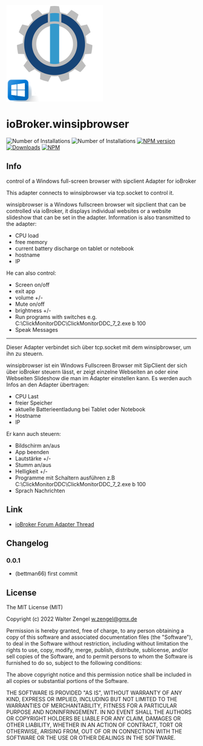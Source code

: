![Logo](admin/winsipbrowser.png)
# ioBroker.winsipbrowser

![Number of Installations](http://iobroker.live/badges/winsipbrowser-installed.svg)
![Number of Installations](http://iobroker.live/badges/winsipbrowser-stable.svg)
[![NPM version](http://img.shields.io/npm/v/iobroker.winsipbrowser.svg)](https://www.npmjs.com/package/iobroker.winsipbrowser)
[![Downloads](https://img.shields.io/npm/dm/iobroker.winsipbrowser.svg)](https://www.npmjs.com/package/iobroker.winsipbrowser)
[![NPM](https://nodei.co/npm/iobroker.winsipbrowser.png?downloads=true)](https://nodei.co/npm/iobroker.winsipbrowser/)

## Info
control of a Windows full-screen browser with sipclient
Adapter for ioBroker

This adapter connects to winsipbrowser via tcp.socket to control it.

winsipbrowser is a Windows fullscreen browser wit sipclient that can be controlled via ioBroker, it displays individual websites or a website slideshow that can be set in the adapter. Information is also transmitted to the adapter:
+ CPU load
+ free memory
+ current battery discharge on tablet or notebook
+ hostname
+ IP

He can also control:
+ Screen on/off
+ exit app
+ volume +/-
+ Mute on/off
+ brightness +/-
+ Run programs with switches e.g. C:\ClickMonitorDDC\ClickMonitorDDC_7_2.exe b 100
+ Speak Messages

***
Dieser Adapter verbindet sich über tcp.socket mit dem winsipbrowser, um ihn zu steuern.

winsipbrowser ist ein Windows Fullscreen Browser mit SipClient der sich über ioBroker steuern lässt, er zeigt einzelne Webseiten an oder eine Webseiten Slideshow die man im Adapter einstellen kann. Es werden auch Infos an den Adapter übertragen:
+ CPU Last 
+ freier Speicher
+ aktuelle Batterieentladung bei Tablet oder Notebook
+ Hostname
+ IP

Er kann auch steuern:
+ Bildschirm an/aus
+ App beenden
+ Lautstärke +/-
+ Stumm an/aus
+ Helligkeit +/-
+ Programme mit Schaltern ausführen z.B C:\ClickMonitorDDC\ClickMonitorDDC_7_2.exe b 100
+ Sprach Nachrichten

## Link
* [ioBroker Forum Adapter Thread]()

## Changelog
### 0.0.1
* (bettman66) first commit

## License
The MIT License (MIT)

Copyright (c) 2022 Walter Zengel <w.zengel@gmx.de>

Permission is hereby granted, free of charge, to any person obtaining a copy
of this software and associated documentation files (the "Software"), to deal
in the Software without restriction, including without limitation the rights
to use, copy, modify, merge, publish, distribute, sublicense, and/or sell
copies of the Software, and to permit persons to whom the Software is
furnished to do so, subject to the following conditions:

The above copyright notice and this permission notice shall be included in
all copies or substantial portions of the Software.

THE SOFTWARE IS PROVIDED "AS IS", WITHOUT WARRANTY OF ANY KIND, EXPRESS OR
IMPLIED, INCLUDING BUT NOT LIMITED TO THE WARRANTIES OF MERCHANTABILITY,
FITNESS FOR A PARTICULAR PURPOSE AND NONINFRINGEMENT. IN NO EVENT SHALL THE
AUTHORS OR COPYRIGHT HOLDERS BE LIABLE FOR ANY CLAIM, DAMAGES OR OTHER
LIABILITY, WHETHER IN AN ACTION OF CONTRACT, TORT OR OTHERWISE, ARISING FROM,
OUT OF OR IN CONNECTION WITH THE SOFTWARE OR THE USE OR OTHER DEALINGS IN
THE SOFTWARE.

